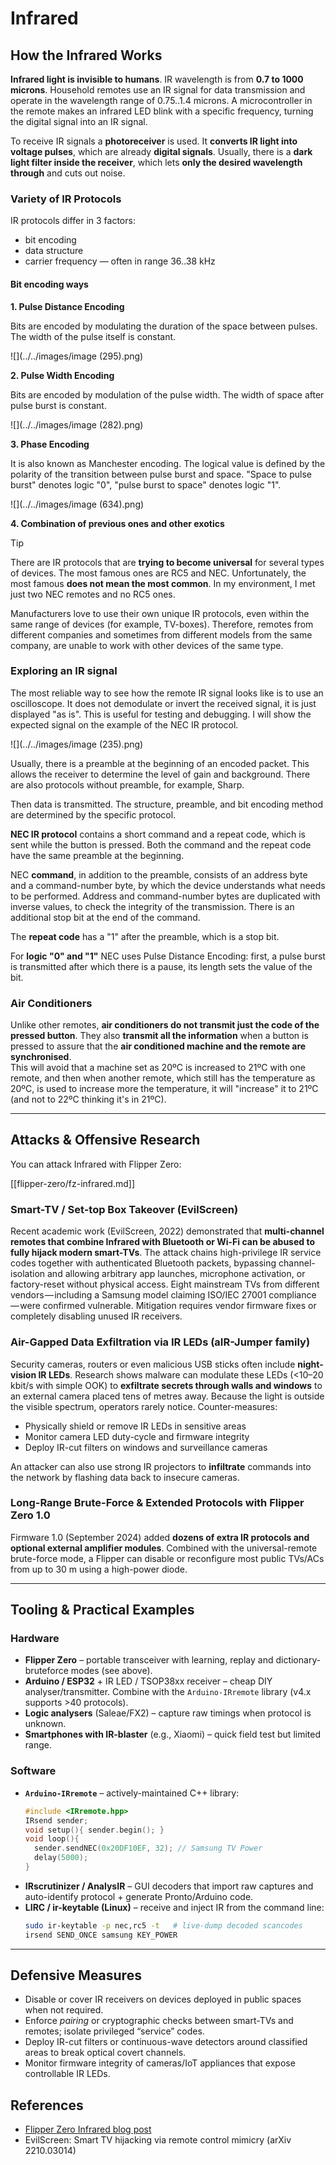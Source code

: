 # Infrared

## How the Infrared Works 

**Infrared light is invisible to humans**. IR wavelength is from **0.7 to 1000 microns**. Household remotes use an IR signal for data transmission and operate in the wavelength range of 0.75..1.4 microns. A microcontroller in the remote makes an infrared LED blink with a specific frequency, turning the digital signal into an IR signal.

To receive IR signals a **photoreceiver** is used. It **converts IR light into voltage pulses**, which are already **digital signals**. Usually, there is a **dark light filter inside the receiver**, which lets **only the desired wavelength through** and cuts out noise.

### Variety of IR Protocols 

IR protocols differ in 3 factors:

- bit encoding
- data structure
- carrier frequency — often in range 36..38 kHz

#### Bit encoding ways 

**1. Pulse Distance Encoding**

Bits are encoded by modulating the duration of the space between pulses. The width of the pulse itself is constant.

![](../../images/image (295).png)

**2. Pulse Width Encoding**

Bits are encoded by modulation of the pulse width. The width of space after pulse burst is constant.

![](../../images/image (282).png)

**3. Phase Encoding**

It is also known as Manchester encoding. The logical value is defined by the polarity of the transition between pulse burst and space. "Space to pulse burst" denotes logic "0", "pulse burst to space" denotes logic "1".

![](../../images/image (634).png)

**4. Combination of previous ones and other exotics**

> [!TIP]
> There are IR protocols that are **trying to become universal** for several types of devices. The most famous ones are RC5 and NEC. Unfortunately, the most famous **does not mean the most common**. In my environment, I met just two NEC remotes and no RC5 ones.
>
> Manufacturers love to use their own unique IR protocols, even within the same range of devices (for example, TV-boxes). Therefore, remotes from different companies and sometimes from different models from the same company, are unable to work with other devices of the same type.

### Exploring an IR signal

The most reliable way to see how the remote IR signal looks like is to use an oscilloscope. It does not demodulate or invert the received signal, it is just displayed "as is". This is useful for testing and debugging. I will show the expected signal on the example of the NEC IR protocol.

![](../../images/image (235).png)

Usually, there is a preamble at the beginning of an encoded packet. This allows the receiver to determine the level of gain and background. There are also protocols without preamble, for example, Sharp.

Then data is transmitted. The structure, preamble, and bit encoding method are determined by the specific protocol.

**NEC IR protocol** contains a short command and a repeat code, which is sent while the button is pressed. Both the command and the repeat code have the same preamble at the beginning.

NEC **command**, in addition to the preamble, consists of an address byte and a command-number byte, by which the device understands what needs to be performed. Address and command-number bytes are duplicated with inverse values, to check the integrity of the transmission. There is an additional stop bit at the end of the command.

The **repeat code** has a "1" after the preamble, which is a stop bit.

For **logic "0" and "1"** NEC uses Pulse Distance Encoding: first, a pulse burst is transmitted after which there is a pause, its length sets the value of the bit.

### Air Conditioners

Unlike other remotes, **air conditioners do not transmit just the code of the pressed button**. They also **transmit all the information** when a button is pressed to assure that the **air conditioned machine and the remote are synchronised**.\
This will avoid that a machine set as 20ºC is increased to 21ºC with one remote, and then when another remote, which still has the temperature as 20ºC, is used to increase more the temperature, it will "increase" it to 21ºC (and not to 22ºC thinking it's in 21ºC).

---

## Attacks & Offensive Research 

You can attack Infrared with Flipper Zero:

[[flipper-zero/fz-infrared.md]]

### Smart-TV / Set-top Box Takeover (EvilScreen)

Recent academic work (EvilScreen, 2022) demonstrated that **multi-channel remotes that combine Infrared with Bluetooth or Wi-Fi can be abused to fully hijack modern smart-TVs**. The attack chains high-privilege IR service codes together with authenticated Bluetooth packets, bypassing channel-isolation and allowing arbitrary app launches, microphone activation, or factory-reset without physical access. Eight mainstream TVs from different vendors — including a Samsung model claiming ISO/IEC 27001 compliance — were confirmed vulnerable. Mitigation requires vendor firmware fixes or completely disabling unused IR receivers. 

### Air-Gapped Data Exfiltration via IR LEDs (aIR-Jumper family)

Security cameras, routers or even malicious USB sticks often include **night-vision IR LEDs**. Research shows malware can modulate these LEDs (<10–20 kbit/s with simple OOK) to **exfiltrate secrets through walls and windows** to an external camera placed tens of metres away. Because the light is outside the visible spectrum, operators rarely notice. Counter-measures:

* Physically shield or remove IR LEDs in sensitive areas
* Monitor camera LED duty-cycle and firmware integrity
* Deploy IR-cut filters on windows and surveillance cameras

An attacker can also use strong IR projectors to **infiltrate** commands into the network by flashing data back to insecure cameras. 

### Long-Range Brute-Force & Extended Protocols with Flipper Zero 1.0

Firmware 1.0 (September 2024) added **dozens of extra IR protocols and optional external amplifier modules**. Combined with the universal-remote brute-force mode, a Flipper can disable or reconfigure most public TVs/ACs from up to 30 m using a high-power diode. 

---

## Tooling & Practical Examples 

### Hardware

* **Flipper Zero** – portable transceiver with learning, replay and dictionary-bruteforce modes (see above).
* **Arduino / ESP32** + IR LED / TSOP38xx receiver – cheap DIY analyser/transmitter. Combine with the `Arduino-IRremote` library (v4.x supports >40 protocols).
* **Logic analysers** (Saleae/FX2) – capture raw timings when protocol is unknown.
* **Smartphones with IR-blaster** (e.g., Xiaomi) – quick field test but limited range.

### Software

* **`Arduino-IRremote`** – actively-maintained C++ library: 
  ```cpp
  #include <IRremote.hpp>
  IRsend sender;
  void setup(){ sender.begin(); }
  void loop(){
    sender.sendNEC(0x20DF10EF, 32); // Samsung TV Power
    delay(5000);
  }
  ```
* **IRscrutinizer / AnalysIR** – GUI decoders that import raw captures and auto-identify protocol + generate Pronto/Arduino code.
* **LIRC / ir-keytable (Linux)** – receive and inject IR from the command line:
  ```bash
  sudo ir-keytable -p nec,rc5 -t   # live-dump decoded scancodes
  irsend SEND_ONCE samsung KEY_POWER
  ```

---

## Defensive Measures 

* Disable or cover IR receivers on devices deployed in public spaces when not required.
* Enforce *pairing* or cryptographic checks between smart-TVs and remotes; isolate privileged “service” codes.
* Deploy IR-cut filters or continuous-wave detectors around classified areas to break optical covert channels.
* Monitor firmware integrity of cameras/IoT appliances that expose controllable IR LEDs.

## References

- [Flipper Zero Infrared blog post](https://blog.flipperzero.one/infrared/)
- EvilScreen: Smart TV hijacking via remote control mimicry (arXiv 2210.03014)

